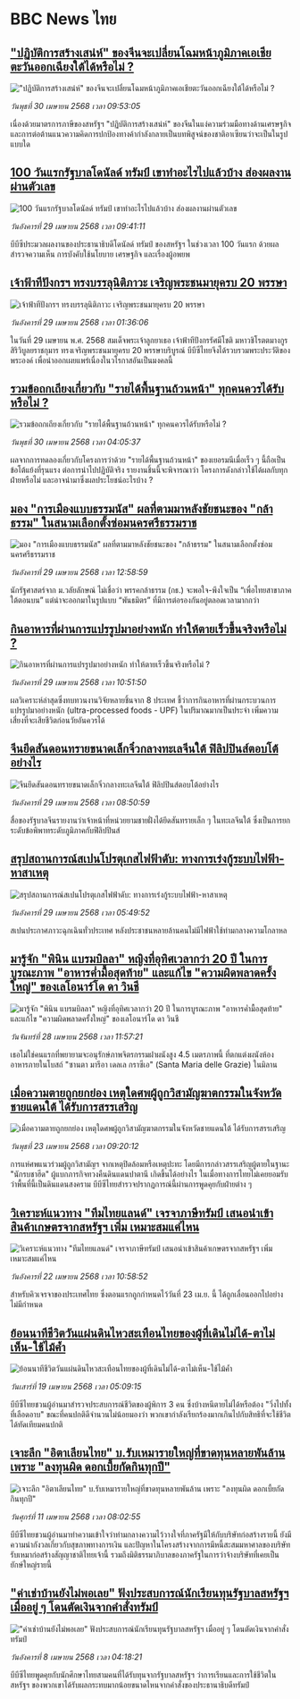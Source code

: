 # BBC News ไทย## ["ปฏิบัติการสร้างเสน่ห์" ของจีนจะเปลี่ยนโฉมหน้าภูมิภาคเอเชียตะวันออกเฉียงใต้ได้หรือไม่ ? ](https://www.bbc.com/thai/articles/cy0xjwlzr47o?at_campaign=githubrss)!["ปฏิบัติการสร้างเสน่ห์" ของจีนจะเปลี่ยนโฉมหน้าภูมิภาคเอเชียตะวันออกเฉียงใต้ได้หรือไม่ ? ](https://ichef.bbci.co.uk/ace/standard/240/cpsprodpb/9c1a/live/b3a695e0-24cd-11f0-8f57-b7237f6a66e6.jpg)_วันพุธที่ 30 เมษายน 2568 เวลา 09:53:05_เนื่องด้วยมาตรการภาษีของสหรัฐฯ "ปฏิบัติการสร้างเสน่ห์" ของจีนในแง่ความร่วมมือทางด้านเศรษฐกิจและการต่อต้านแนวความคิดการปกป้องทางค้ากำลังกลายเป็นบทพิสูจน์ของชาติอาเซียนว่าจะเป็นในรูปแบบใด## [100 วันแรกรัฐบาลโดนัลด์ ทรัมป์ เขาทำอะไรไปแล้วบ้าง ส่องผลงานผ่านตัวเลข](https://www.bbc.com/thai/articles/cx25w1z994yo?at_campaign=githubrss)![100 วันแรกรัฐบาลโดนัลด์ ทรัมป์ เขาทำอะไรไปแล้วบ้าง ส่องผลงานผ่านตัวเลข](https://ichef.bbci.co.uk/ace/standard/240/cpsprodpb/40f5/live/a000d720-243d-11f0-b26b-ab62c890638b.jpg)_วันอังคารที่ 29 เมษายน 2568 เวลา 09:41:11_บีบีซีประมวลผลงานของประธานาธิบดีโดนัลด์ ทรัมป์ ของสหรัฐฯ ในช่วงเวลา 100 วันแรก ด้วยผลสำรวจความเห็น การบังคับใช้นโยบาย เศรษฐกิจ และเรื่องผู้อพยพ## [เจ้าฟ้าทีปังกรฯ ทรงบรรลุนิติภาวะ เจริญพระชนมายุครบ 20 พรรษา](https://www.bbc.com/thai/articles/c75dy710357o?at_campaign=githubrss)![เจ้าฟ้าทีปังกรฯ ทรงบรรลุนิติภาวะ เจริญพระชนมายุครบ 20 พรรษา](https://ichef.bbci.co.uk/ace/standard/240/cpsprodpb/58a2/live/0b588310-2402-11f0-a686-ebbae6481125.jpg)_วันอังคารที่ 29 เมษายน 2568 เวลา 01:36:06_ในวันที่ 29 เมษายน พ.ศ. 2568  สมเด็จพระเจ้าลูกยาเธอ เจ้าฟ้าทีปังกรรัศมีโชติ มหาวชิโรตตมางกูร สิริวิบูลยราชกุมาร ทรงเจริญพระชนมายุครบ 20 พรรษาบริบูรณ์ บีบีซีไทยจึงได้รวบรวมพระประวัติของพระองค์ เพื่อนำออกเผยแพร่เนื่องในวโรกาสอันเป็นมงคลนี้## [รวมข้อถกเถียงเกี่ยวกับ "รายได้พื้นฐานถ้วนหน้า" ทุกคนควรได้รับหรือไม่ ?](https://www.bbc.com/thai/articles/c4g2yy727zeo?at_campaign=githubrss)![รวมข้อถกเถียงเกี่ยวกับ "รายได้พื้นฐานถ้วนหน้า" ทุกคนควรได้รับหรือไม่ ?](https://ichef.bbci.co.uk/ace/standard/240/cpsprodpb/bf98/live/75c57400-1b7a-11f0-ac38-2b178b83144f.jpg)_วันพุธที่ 30 เมษายน 2568 เวลา 04:05:37_ผลจากการทดลองเกี่ยวกับโครงการว่าด้วย "รายได้พื้นฐานถ้วนหน้า" ของเยอรมนีเมื่อเร็ว ๆ นี้ถือเป็นข้อโต้แย้งที่รุนแรง ต่อการนำไปปฏิบัติจริง รายงานชิ้นนี้จะพิจารณาว่า โครงการดังกล่าวใช้ได้ผลกับทุกฝ่ายหรือไม่ และอาจนำมาซึ่งผลประโยชน์อะไรบ้าง ?## [มอง "การเมืองแบบธรรมนัส" ผลที่ตามมาหลังชัยชนะของ "กล้าธรรม" ในสนามเลือกตั้งซ่อมนครศรีธรรมราช](https://www.bbc.com/thai/articles/cm24j29n9eyo?at_campaign=githubrss)![มอง "การเมืองแบบธรรมนัส" ผลที่ตามมาหลังชัยชนะของ "กล้าธรรม" ในสนามเลือกตั้งซ่อมนครศรีธรรมราช](https://ichef.bbci.co.uk/ace/standard/240/cpsprodpb/6f94/live/133ad7a0-24fb-11f0-8684-a1e782a46be0.jpg)_วันอังคารที่ 29 เมษายน 2568 เวลา 12:58:59_นักรัฐศาสตร์จาก ม.วลัยลักษณ์ ไม่เชื่อว่า พรรคกล้าธรรม (กธ.) จะพอใจ-พึงใจเป็น “เพื่อไทยสาขาภาคใต้ตอนบน” แต่น่าจะออกมาในรูปแบบ “พันธมิตร” ที่มีการต่อรองกันอยู่ตลอดเวลามากกว่า## [กินอาหารที่ผ่านการแปรรูปมาอย่างหนัก ทำให้ตายเร็วขึ้นจริงหรือไม่ ?](https://www.bbc.com/thai/articles/c9dj27p84e2o?at_campaign=githubrss)![กินอาหารที่ผ่านการแปรรูปมาอย่างหนัก ทำให้ตายเร็วขึ้นจริงหรือไม่ ?](https://ichef.bbci.co.uk/ace/standard/240/cpsprodpb/efb3/live/e02db190-242b-11f0-b474-cfd8b4328741.jpg)_วันอังคารที่ 29 เมษายน 2568 เวลา 10:51:50_ผลวิเคราะห์ล่าสุดซึ่งทบทวนงานวิจัยหลายชิ้นจาก 8 ประเทศ ชี้ว่าการกินอาหารที่ผ่านกระบวนการแปรรูปมาอย่างหนัก (ultra-processed foods - UPF) ในปริมาณมากเป็นประจำ เพิ่มความเสี่ยงที่จะเสียชีวิตก่อนวัยอันควรได้## [จีนยึดสันดอนทรายขนาดเล็กจิ๋วกลางทะเลจีนใต้ ฟิลิปปินส์ตอบโต้อย่างไร](https://www.bbc.com/thai/articles/cpwze91w7ygo?at_campaign=githubrss)![จีนยึดสันดอนทรายขนาดเล็กจิ๋วกลางทะเลจีนใต้ ฟิลิปปินส์ตอบโต้อย่างไร](https://ichef.bbci.co.uk/ace/standard/240/cpsprodpb/6fdc/live/cb7c9110-24be-11f0-8f57-b7237f6a66e6.jpg)_วันอังคารที่ 29 เมษายน 2568 เวลา 08:50:59_สื่อของรัฐบาลจีนรายงานว่าเจ้าหน้าที่หน่วยยามชายฝั่งได้ยึดสันทรายเล็ก ๆ ในทะเลจีนใต้ ซึ่งเป็นการยกระดับข้อพิพาทระดับภูมิภาคกับฟิลิปปินส์## [สรุปสถานการณ์สเปนโปรตุเกสไฟฟ้าดับ:  ทางการเร่งกู้ระบบไฟฟ้า-หาสาเหตุ](https://www.bbc.com/thai/articles/c0ely2jr8e1o?at_campaign=githubrss)![สรุปสถานการณ์สเปนโปรตุเกสไฟฟ้าดับ:  ทางการเร่งกู้ระบบไฟฟ้า-หาสาเหตุ](https://ichef.bbci.co.uk/ace/standard/240/cpsprodpb/8af8/live/f6ddf000-24a1-11f0-b26b-ab62c890638b.jpg)_วันอังคารที่ 29 เมษายน 2568 เวลา 05:49:52_สเปนประกาศภาวะฉุกเฉินทั่วประเทศ หลังประชาชนหลายล้านคนไม่มีไฟฟ้าใช้ท่ามกลางความโกลาหล## [มารู้จัก "พินิน แบรมบิลลา" หญิงที่อุทิศเวลากว่า 20 ปี ในการบูรณะภาพ "อาหารค่ำมื้อสุดท้าย" และแก้ไข "ความผิดพลาดครั้งใหญ่" ของเลโอนาร์โด ดา วินชี](https://www.bbc.com/thai/articles/c5ypz25wn7eo?at_campaign=githubrss)![มารู้จัก "พินิน แบรมบิลลา" หญิงที่อุทิศเวลากว่า 20 ปี ในการบูรณะภาพ "อาหารค่ำมื้อสุดท้าย" และแก้ไข "ความผิดพลาดครั้งใหญ่" ของเลโอนาร์โด ดา วินชี](https://ichef.bbci.co.uk/ace/standard/240/cpsprodpb/84af/live/051ab970-10c3-11f0-8d69-dff4a207f5f1.jpg)_วันจันทร์ที่ 28 เมษายน 2568 เวลา 11:57:21_เธอไม่ใช่คนแรกที่พยายามจะอนุรักษ์ภาพจิตรกรรมฝาผนังสูง 4.5 เมตรภาพนี้ ที่ตกแต่งผนังห้องอาหารภายในโบสถ์ "ซานตา มารีอา เดลเล กราซีเอ" (Santa Maria delle Grazie) ในมิลาน## [เมื่อความตายถูกยกย่อง เหตุใดศพผู้ถูกวิสามัญฆาตกรรมในจังหวัดชายแดนใต้ ได้รับการสรรเสริญ](https://www.bbc.com/thai/articles/c2ern0d99ngo?at_campaign=githubrss)![เมื่อความตายถูกยกย่อง เหตุใดศพผู้ถูกวิสามัญฆาตกรรมในจังหวัดชายแดนใต้ ได้รับการสรรเสริญ](https://ichef.bbci.co.uk/ace/standard/240/cpsprodpb/ac13/live/bdfd7780-2021-11f0-8c2e-77498b1ce297.jpg)_วันพุธที่ 23 เมษายน 2568 เวลา 09:20:12_การแห่ศพแนวร่วมผู้ถูกวิสามัญฯ จากเหตุปิดล้อมหรือเหตุปะทะ โดยมีการกล่าวสรรเสริญผู้ตายในฐานะ "นักรบชาฮีด" ผู้แบกภารกิจทวงคืนดินแดนปาตานี เกิดขึ้นได้อย่างไร ในเมื่อทางการไทยไม่เคยยอมรับว่าพื้นที่นี้เป็นดินแดนสงคราม บีบีซีไทยสำรวจปรากฏการณ์นี้ผ่านการพูดคุยกับฝ่ายต่าง ๆ## [วิเคราะห์แนวทาง "ทีมไทยแลนด์" เจรจาภาษีทรัมป์ เสนอนำเข้าสินค้าเกษตรจากสหรัฐฯ เพิ่ม เหมาะสมแค่ไหน](https://www.bbc.com/thai/articles/cj3xvevym50o?at_campaign=githubrss)![วิเคราะห์แนวทาง "ทีมไทยแลนด์" เจรจาภาษีทรัมป์ เสนอนำเข้าสินค้าเกษตรจากสหรัฐฯ เพิ่ม เหมาะสมแค่ไหน](https://ichef.bbci.co.uk/ace/standard/240/cpsprodpb/31f7/live/78a17520-1e8b-11f0-b1b3-7358f8d35a35.jpg)_วันอังคารที่ 22 เมษายน 2568 เวลา 10:58:52_สำหรับคิวเจรจาของประเทศไทย ซึ่งตอนแรกถูกกำหนดไว้วันที่ 23 เม.ย. นี้ ได้ถูกเลื่อนออกไปอย่างไม่มีกำหนด## [ย้อนนาทีชีวิตวันแผ่นดินไหวสะเทือนไทยของผู้ที่เดินไม่ได้-ตาไม่เห็น-ใช้ไม้ค้ำ](https://www.bbc.com/thai/articles/c8x8rzpld0jo?at_campaign=githubrss)![ย้อนนาทีชีวิตวันแผ่นดินไหวสะเทือนไทยของผู้ที่เดินไม่ได้-ตาไม่เห็น-ใช้ไม้ค้ำ](https://ichef.bbci.co.uk/ace/standard/240/cpsprodpb/e964/live/e00ac3b0-1c3d-11f0-b1b3-7358f8d35a35.jpg)_วันเสาร์ที่ 19 เมษายน 2568 เวลา 05:09:15_บีบีซีไทยชวนผู้อ่านมาสำรวจประสบการณ์ชีวิตของผู้พิการ 3 คน ซึ่งบ้างหนีตายไม่ได้หรือต้อง "วิ่งไปทั้งที่เลือดอาบ" ขณะที่คนปกติดีจำนวนไม่น้อยมองว่า พวกเขากำลังเรียกร้องมากเกินไปกับสิทธิที่จะใช้ชีวิตได้ทัดเทียมคนปกติ## [เจาะลึก "อิตาเลียนไทย" บ.รับเหมารายใหญ่ที่ขาดทุนหลายพันล้าน เพราะ "ลงทุนผิด ดอกเบี้ยกัดกินทุกปี"](https://www.bbc.com/thai/articles/cvgppjnr238o?at_campaign=githubrss)![เจาะลึก "อิตาเลียนไทย" บ.รับเหมารายใหญ่ที่ขาดทุนหลายพันล้าน เพราะ "ลงทุนผิด ดอกเบี้ยกัดกินทุกปี"](https://ichef.bbci.co.uk/ace/standard/240/cpsprodpb/15d4/live/189dd5a0-15e0-11f0-a455-cf1d5f751d2f.jpg)_วันศุกร์ที่ 11 เมษายน 2568 เวลา 08:02:55_บีบีซีไทยชวนผู้อ่านมาทำความเข้าใจว่าท่ามกลางความไว้วางใจที่ภาครัฐมีให้กับบริษัทก่อสร้างรายนี้ ยังมีความน่ากังวลเกี่ยวกับสุขภาพทางการเงิน และปัญหาในโครงสร้างจากการมีหนี้สะสมมหาศาลของบริษัทรับเหมาก่อสร้างสัญญาชาติไทยเจ้านี้ รวมถึงมิติธรรมาภิบาลของภาครัฐในการว่าจ้างบริษัทที่เคยเป็นยักษ์ใหญ่รายนี้## ["ค่าเช่าบ้านยังไม่พอเลย" ฟังประสบการณ์นักเรียนทุนรัฐบาลสหรัฐฯ เมื่ออยู่ ๆ โดนตัดเงินจากคำสั่งทรัมป์](https://www.bbc.com/thai/articles/cewkjr8yny8o?at_campaign=githubrss)!["ค่าเช่าบ้านยังไม่พอเลย" ฟังประสบการณ์นักเรียนทุนรัฐบาลสหรัฐฯ เมื่ออยู่ ๆ โดนตัดเงินจากคำสั่งทรัมป์](https://ichef.bbci.co.uk/ace/standard/240/cpsprodpb/8497/live/99a530e0-066c-11f0-88b7-5556e7b55c5e.jpg)_วันอังคารที่ 8 เมษายน 2568 เวลา 04:18:21_บีบีซีไทยพูดคุยกับนักศึกษาไทยสามคนที่ได้รับทุนจากรัฐบาลสหรัฐฯ ว่าการเรียนและการใช้ชีวิตในสหรัฐฯ ของพวกเขาได้รับผลกระทบมากน้อยขนาดไหนจากคำสั่งของประธานาธิบดีทรัมป์